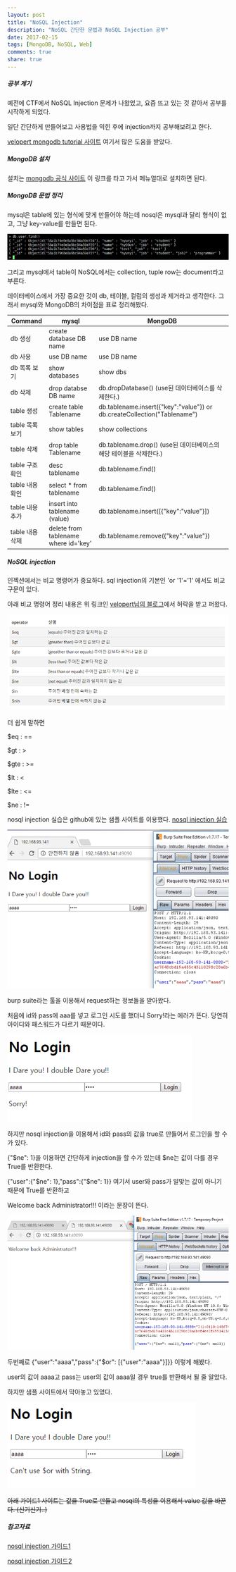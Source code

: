 ```yaml
---
layout: post
title: "NoSQL Injection"
description: "NoSQL 간단한 문법과 NoSQL Injection 공부"
date: 2017-02-15
tags: [MongoDB, NoSQL, Web]
comments: true
share: true
---
```



##### 공부 계기

예전에 CTF에서 NoSQL Injection 문제가 나왔었고, 요즘 뜨고 있는 것 같아서 공부를 시작하게 되었다.

일단 간단하게 만들어보고 사용법을 익힌 후에 injection까지 공부해보려고 한다.

<a href="https://velopert.com/mongodb-tutorial-list" target="_blank">velopert mongodb tutorial 사이트</a> 여기서 많은 도움을 받았다.


##### MongoDB 설치

설치는 <a href="https://docs.mongodb.com/manual/tutorial/install-mongodb-on-ubuntu/" target="_blank">mongodb 공식 사이트</a> 이 링크를 타고 가서 메뉴얼대로 설치하면 된다.

##### MongoDB 문법 정리

mysql은 table에 있는 형식에 맞게 만들어야 하는데 nosql은 mysql과 달리 형식이 없고, 그냥 key-value를 만들면 된다.

![mongodb](/assets/images/mongodb/mongodb-01.png)

그리고 mysql에서 table이 NoSQL에서는 collection, tuple row는 document라고 부른다.

데이터베이스에서 가장 중요한 것이 db, 테이블, 컬럼의 생성과 제거라고 생각한다. 그래서 mysql와 MongoDB의 차이점을 표로 정리해봤다.



| Command    | mysql      | MongoDB      |
| ---------- | ---------- | ------------ |
| db 생성   | create database DB name | use DB name       |
| db 사용   | use DB name | use DB name   |
| db 목록 보기   | show databases | show dbs       |
| db 삭제   | drop databse DB name |  db.dropDatabase() (use된 데이터베이스를 삭제한다.)     |
| table 생성   | create table Tablename |  db.tablename.insert({"key":"value"}) or db.createCollection("Tablename")     |
| table 목록 보기   | show tables |  show collections     |
| table 삭제   | drop table Tablename |   db.tablename.drop() (use된 데이터베이스의 해당 테이블을 삭제한다.)  |
| table 구조 확인   | desc tablename |  db.tablename.find()     |
| table 내용 확인  | select * from tablename |  db.tablename.find()     |
| table 내용 추가  | insert into tablename (value) |  db.tablename.insert([{"key":"value"}])     |
| table 내용 삭제  | delete from tablename where id='key' |  db.tablename.remove({"key":"value"})     |


##### NoSQL injection

인젝션에서는 비교 명령어가 중요하다. sql injection의 기본인 'or '1'='1' 에서도 비교구문이 있다.

아래 비교 명령어 정리 내용은 위 링크인 <a href="https://velopert.com/479">velopert님의 블로그</a>에서 허락을 받고
퍼왔다.

![mongodb](/assets/images/mongodb/mongodb-02.png)

더 쉽게 말하면

$eq : ==

$gt : >

$gte : >=

$lt : <

$lte : <=

$ne : !=


nosql injection 실습은 github에 있는 샘플 사이트를 이용했다. <a href="https://github.com/websecurify/acme-no-login" target="_blank">nosql injection 실습</a>

![mongodb](/assets/images/mongodb/mongodb-03.png)

burp suite라는 툴을 이용해서 request하는 정보들을 받아왔다.

처음에 id와 pass에 aaa를 넣고 로그인 시도를 했더니 Sorry!라는 에러가 뜬다. 당연히 아이디와 패스워드가 다르기 때문이다.

![mongodb](/assets/images/mongodb/mongodb-04.png)

하지만 nosql injection을 이용해서 id와 pass의 값을 true로 만들어서 로그인을 할 수가 있다.

{"$ne": 1}을 이용하면 간단하게 injection을 할 수가 있는데 $ne는 값이 다를 경우 True를 반환한다.

{"user":{"$ne": 1},"pass":{"$ne": 1}} 여기서 user와 pass가 알맞는 값이 아니기 때문에 True를 반환하고

Welcome back Administrator!!! 이라는 문장이 뜬다.

![mongodb](/assets/images/mongodb/mongodb-05.png)

두번째로 {"user":"aaaa","pass":{"$or": [{"user":"aaaa"}]}} 이렇게 해봤다.

user의 값이 aaaa고 pass는 user의 값이 aaaa일 경우 true를 반환해서 될 줄 알았다.

하지만 샘플 사이트에서 막아놓고 있었다.

![mongodb](/assets/images/mongodb/mongodb-06.png)

~~아래 가이드1 사이트는 값을 True로 만들고 nosql의 특성을 이용해서 value 값을 바꾼다. (신기신기..)~~

##### 참고자료

<a href="https://securityintelligence.com/does-nosql-equal-no-injection/" target="_blank">nosql injection 가이드1</a>

<a href="https://zanon.io/posts/nosql-injection-in-mongodb" target="_blank">nosql injection 가이드2</a>
